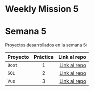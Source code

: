 # Weekly Mission 5
# Semana 5

Proyectos desarrollados en la semana 5:

| Proyecto | Práctica | Link al repo |
| ------------- |:-------------:| -----:|
|`Boot`|1|[Link al repo](https://github.com/GabrielSamano/Bot_Telegram.git)|
|`SQL`|2|[Link al repo](https://github.com/GabrielSamano/PostyPrisma.git)|
|`Vue`|3|[Link al repo](https://github.com/GabrielSamano/client-launchx.git)|
